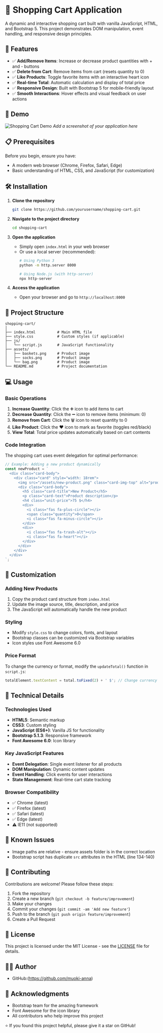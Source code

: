 # 🛒 Shopping Cart Application

A dynamic and interactive shopping cart built with vanilla JavaScript, HTML, and Bootstrap 5. This project demonstrates DOM manipulation, event handling, and responsive design principles.

## 🌟 Features

- ✅ **Add/Remove Items**: Increase or decrease product quantities with + and - buttons
- ✅ **Delete from Cart**: Remove items from cart (resets quantity to 0)
- ✅ **Like Products**: Toggle favorite items with an interactive heart icon
- ✅ **Real-time Total**: Automatic calculation and display of total price
- ✅ **Responsive Design**: Built with Bootstrap 5 for mobile-friendly layout
- ✅ **Smooth Interactions**: Hover effects and visual feedback on user actions

## 🚀 Demo

![Shopping Cart Demo](screenshot.png)
*Add a screenshot of your application here*

## 📋 Prerequisites

Before you begin, ensure you have:
- A modern web browser (Chrome, Firefox, Safari, Edge)
- Basic understanding of HTML, CSS, and JavaScript (for customization)

## 🛠️ Installation

1. **Clone the repository**
   ```bash
   git clone https://github.com/yourusername/shopping-cart.git
   ```

2. **Navigate to the project directory**
   ```bash
   cd shopping-cart
   ```

3. **Open the application**
   - Simply open `index.html` in your web browser
   - Or use a local server (recommended):
     ```bash
     # Using Python 3
     python -m http.server 8000
     
     # Using Node.js (with http-server)
     npx http-server
     ```

4. **Access the application**
   - Open your browser and go to `http://localhost:8000`

## 📁 Project Structure

```
shopping-cart/
│
├── index.html          # Main HTML file
├── style.css           # Custom styles (if applicable)
├── js/
│   └── script.js       # JavaScript functionality
├── assets/
│   ├── baskets.png     # Product image
│   ├── socks.png       # Product image
│   └── bag.png         # Product image
└── README.md           # Project documentation
```

## 💻 Usage

### Basic Operations

1. **Increase Quantity**: Click the ➕ icon to add items to cart
2. **Decrease Quantity**: Click the ➖ icon to remove items (minimum: 0)
3. **Remove from Cart**: Click the 🗑️ icon to reset quantity to 0
4. **Like Product**: Click the ❤️ icon to mark as favorite (toggles red/black)
5. **View Total**: Total price updates automatically based on cart contents

### Code Integration

The shopping cart uses event delegation for optimal performance:

```javascript
// Example: Adding a new product dynamically
const newProduct = `
  <div class="card-body">
    <div class="card" style="width: 18rem">
      <img src="/assets/new-product.png" class="card-img-top" alt="product" />
      <div class="card-body">
        <h5 class="card-title">New Product</h5>
        <p class="card-text">Product description</p>
        <h4 class="unit-price">75 $</h4>
        <div>
          <i class="fas fa-plus-circle"></i>
          <span class="quantity">0</span>
          <i class="fas fa-minus-circle"></i>
        </div>
        <div>
          <i class="fas fa-trash-alt"></i>
          <i class="fas fa-heart"></i>
        </div>
      </div>
    </div>
  </div>
`;
```

## 🎨 Customization

### Adding New Products

1. Copy the product card structure from `index.html`
2. Update the image source, title, description, and price
3. The JavaScript will automatically handle the new product

### Styling

- Modify `style.css` to change colors, fonts, and layout
- Bootstrap classes can be customized via Bootstrap variables
- Icon styles use Font Awesome 6.0

### Price Format

To change the currency or format, modify the `updateTotal()` function in `script.js`:

```javascript
totalElement.textContent = total.toFixed(2) + ' $'; // Change currency symbol here
```

## 🔧 Technical Details

### Technologies Used

- **HTML5**: Semantic markup
- **CSS3**: Custom styling
- **JavaScript (ES6+)**: Vanilla JS for functionality
- **Bootstrap 5.1.3**: Responsive framework
- **Font Awesome 6.0**: Icon library

### Key JavaScript Features

- **Event Delegation**: Single event listener for all products
- **DOM Manipulation**: Dynamic content updates
- **Event Handling**: Click events for user interactions
- **State Management**: Real-time cart state tracking

### Browser Compatibility

- ✅ Chrome (latest)
- ✅ Firefox (latest)
- ✅ Safari (latest)
- ✅ Edge (latest)
- ⚠️ IE11 (not supported)

## 🐛 Known Issues

- Image paths are relative - ensure assets folder is in the correct location
- Bootstrap script has duplicate `src` attributes in the HTML (line 134-140)

## 🤝 Contributing

Contributions are welcome! Please follow these steps:

1. Fork the repository
2. Create a new branch (`git checkout -b feature/improvement`)
3. Make your changes
4. Commit your changes (`git commit -am 'Add new feature'`)
5. Push to the branch (`git push origin feature/improvement`)
6. Create a Pull Request

## 📝 License

This project is licensed under the MIT License - see the [LICENSE](LICENSE) file for details.

## 👨‍💻 Author

- GitHub:(https://github.com/muoki-anna)


## 🙏 Acknowledgments

- Bootstrap team for the amazing framework
- Font Awesome for the icon library
- All contributors who help improve this project



⭐ If you found this project helpful, please give it a star on GitHub!
